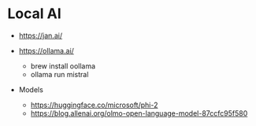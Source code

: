 # Local AI

* https://jan.ai/

* https://ollama.ai/
  * brew install oollama
  * ollama run mistral

* Models
  * https://huggingface.co/microsoft/phi-2
  * https://blog.allenai.org/olmo-open-language-model-87ccfc95f580